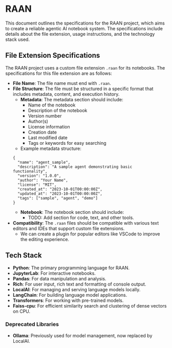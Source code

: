 # RAAN

This document outlines the specifications for the RAAN project, which aims to create a reliable agentic AI notebook system. The specifications include details about the file extension, usage instructions, and the technology stack used.

## File Extension Specifications

The RAAN project uses a custom file extension `.raan` for its notebooks. The specifications for this file extension are as follows:

- **File Name**: The file name must end with `.raan`.
- **File Structure**: The file must be structured in a specific format that includes metadata, content, and execution history.
  - **Metadata**: The metadata section should include:
    - Name of the notebook
    - Description of the notebook
    - Version number
    - Author(s)
    - License information
    - Creation date
    - Last modified date
    - Tags or keywords for easy searching
  - Example metadata structure:
  ```jsonc
  {
    "name": "agent_sample",
    "description": "A sample agent demonstrating basic functionality",
    "version": "1.0.0",
    "author": "Your Name",
    "license": "MIT",
    "created_at": "2023-10-01T00:00:00Z",
    "updated_at": "2023-10-01T00:00:00Z",
    "tags": ["sample", "agent", "demo"]
  }
  ```
  - **Notebook**: The notebook section should include:
    - TODO: Add section for code, text, and other tools.
- **Compatibility**: The `.raan` files should be compatible with various text editors and IDEs that support custom file extensions.
    - We can create a plugin for popular editors like VSCode to improve the editing experience.

## Tech Stack

- **Python**: The primary programming language for RAAN.
- **JupyterLab**: For interactive notebooks.
- **Pandas**: For data manipulation and analysis.
- **Rich**: For user input, rich text and formatting of console output.
- **LocalAI**: For managing and serving language models locally.
- **LangChain**: For building language model applications.
- **Transformers**: For working with pre-trained models.
- **Faiss-cpu**: For efficient similarity search and clustering of dense vectors on CPU.

### Deprecated Libraries

- **Ollama**: Previously used for model management, now replaced by LocalAI.
